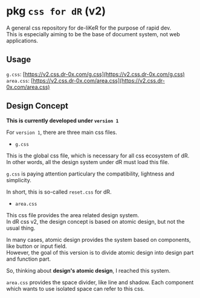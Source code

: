 # pkg `css for dR` (v2)

A general css repository for de-liKeR for the purpose of rapid dev.  
This is especially aiming to be the base of document system, not web applications.

## Usage

`g.css`: [https://v2.css.dr-0x.com/g.css](https://v2.css.dr-0x.com/g.css)  
`area.css`: [https://v2.css.dr-0x.com/area.css](https://v2.css.dr-0x.com/area.css)  


## Design Concept

**This is currently developed under `version 1`**

For `version 1`, there are three main css files.

- `g.css`

This is the global css file, which is necessary for all css ecosystem of dR.  
In other words, all the design system under dR must load this file.

`g.css` is paying attention particulary the compatibility, lightness and simplicity.

In short, this is so-called `reset.css` for dR.

- `area.css`

This css file provides the area related design system.  
In dR css v2, the design concept is based on atomic design, but not the usual thing.

In many cases, atomic design provides the system based on components, like button or input field.  
However, the goal of this version is to divide atomic design into design part and function part.

So, thinking about **design's atomic design**, I reached this system.

`area.css` provides the space divider, like line and shadow. Each component which wants to use isolated space can refer to this css.
